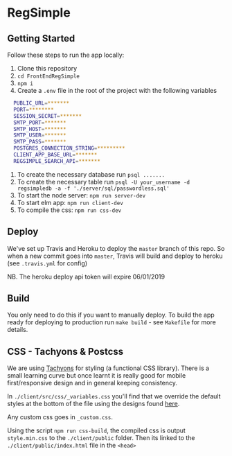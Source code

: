 # RegSimple

## Getting Started
Follow these steps to run the app locally:

1. Clone this repository
1. `cd FrontEndRegSimple`
1. `npm i`
1. Create a `.env` file in the root of the project with the following variables
```bash
  PUBLIC_URL=*******
  PORT=********
  SESSION_SECRET=*******
  SMTP_PORT=*******
  SMTP_HOST=*******
  SMTP_USER=*******
  SMTP_PASS=*******
  POSTGRES_CONNECTION_STRING=*********
  CLIENT_APP_BASE_URL=*******
  REGSIMPLE_SEARCH_API=*******
```
1. To create the necessary database run `psql .......`
1. To create the necessary table run `psql -U your_username -d regsimpledb -a -f './server/sql/passwordless.sql'`
1. To start the node server: `npm run server-dev`
1. To start elm app: `npm run client-dev`
1. To compile the css: `npm run css-dev`

## Deploy

We've set up Travis and Heroku to deploy the `master` branch of this repo. So when a new commit goes into `master`, Travis will build and deploy to heroku (see `.travis.yml` for config)

NB. The heroku deploy api token will expire 06/01/2019

## Build

You only need to do this if you want to manually deploy.
To build the app ready for deploying to production run `make build` - see `Makefile` for more details.

## CSS - Tachyons & Postcss

We are using [Tachyons](http://tachyons.io/docs/) for styling (a functional CSS library). There is a small learning curve but once learnt it is really good for mobile first/responsive design and in general keeping consistency.

In `./client/src/css/_variables.css` you'll find that we override the default styles at the bottom of the file using the designs found [here](https://projects.invisionapp.com/d/main#/projects/prototypes/14286087).

Any custom css goes in `_custom.css`.

Using the script `npm run css-build`, the compiled css is output `style.min.css` to the `./client/public` folder. Then its linked to the `./client/public/index.html` file in the `<head>`
